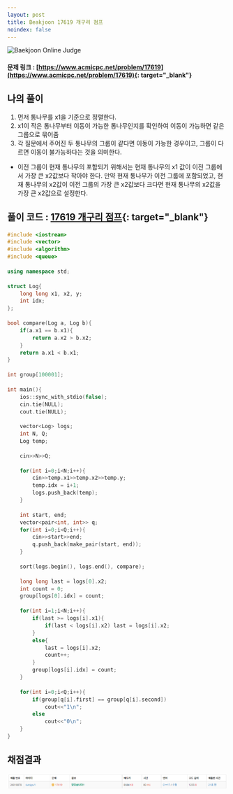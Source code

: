 ```yaml
---
layout: post
title: Beakjoon 17619 개구리 점프
noindex: false
---
```


![Baekjoon Online Judge](https://onlinejudgeimages.s3-ap-northeast-1.amazonaws.com/images/boj-og-1200.png)

#### 문제 링크 : [https://www.acmicpc.net/problem/17619](https://www.acmicpc.net/problem/17619){: target="_blank"}


## 나의 풀이

1. 먼저 통나무를 x1을 기준으로 정렬한다.
2. x1이 작은 통나무부터 이동이 가능한 통나무인지를 확인하여 이동이 가능하면 같은 그룹으로 묶어줌
3. 각 질문에서 주어진 두 통나무의 그룹이 같다면 이동이 가능한 경우이고, 그룹이 다르면 이동이 불가능하다는 것을 의미한다.   
        
* 이전 그룹이 현재 통나무의 포함되기 위해서는 현재 통나무의 x1 값이 이전 그룹에서 가장 큰 x2값보다 작아야 한다. 만약 현재 통나무가 이전 그룹에 포함되었고, 현재 통나무의 x2값이 이전 그룹의 가장 큰 x2값보다 크다면 현재 통나무의 x2값을 가장 큰 x2값으로 설정한다.         


## 풀이 코드 : [17619 개구리 점프](https://github.com/sun-pyo/algorithm/blob/main/Beakjoon/17619.cpp){: target="_blank"}

```c++
#include <iostream>
#include <vector>
#include <algorithm>
#include <queue>

using namespace std;

struct Log{
    long long x1, x2, y;
    int idx;
};

bool compare(Log a, Log b){
    if(a.x1 == b.x1){
        return a.x2 > b.x2;
    }
    return a.x1 < b.x1;
}

int group[100001];

int main(){
    ios::sync_with_stdio(false);
    cin.tie(NULL);
    cout.tie(NULL);

    vector<Log> logs;
    int N, Q;
    Log temp;
    
    cin>>N>>Q;
    
    for(int i=0;i<N;i++){
        cin>>temp.x1>>temp.x2>>temp.y;
        temp.idx = i+1;
        logs.push_back(temp);
    }

    int start, end;
    vector<pair<int, int>> q;
    for(int i=0;i<Q;i++){
        cin>>start>>end;
        q.push_back(make_pair(start, end));
    }

    sort(logs.begin(), logs.end(), compare);

    long long last = logs[0].x2;
    int count = 0;
    group[logs[0].idx] = count;
    
    for(int i=1;i<N;i++){        
        if(last >= logs[i].x1){
            if(last < logs[i].x2) last = logs[i].x2;
        }
        else{
            last = logs[i].x2;
            count++;
        }
        group[logs[i].idx] = count; 
    }

    for(int i=0;i<Q;i++){
        if(group[q[i].first] == group[q[i].second])
            cout<<"1\n";
        else
            cout<<"0\n";
    }
}
```


## 채점결과
![49993](\algorithm\img\beakjoon_17619.PNG)